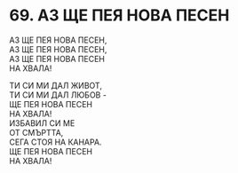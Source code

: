 # 69. АЗ ЩЕ ПЕЯ НОВА ПЕСЕН  
  
АЗ ЩЕ ПЕЯ НОВА ПЕСЕН,  
АЗ ЩЕ ПЕЯ НОВА ПЕСЕН,  
АЗ ЩЕ ПЕЯ НОВА ПЕСЕН  
НА ХВАЛА!  
  
ТИ СИ МИ ДАЛ ЖИВОТ,  
ТИ СИ МИ ДАЛ ЛЮБОВ -  
ЩЕ ПЕЯ НОВА ПЕСЕН  
НА ХВАЛА!  
ИЗБАВИЛ СИ МЕ  
ОТ СМЪРТТА,  
СЕГА СТОЯ НА КАНАРА.  
ЩЕ ПЕЯ НОВА ПЕСЕН  
НА ХВАЛА!  
